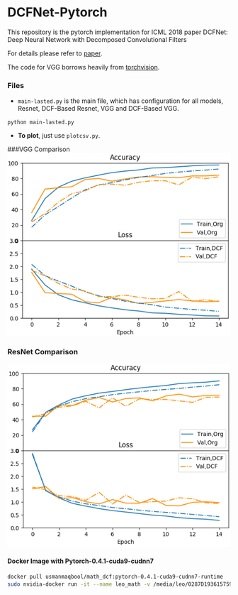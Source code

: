 DCFNet-Pytorch
============================
This repository is the pytorch implementation for ICML 2018 paper DCFNet: Deep Neural Network with Decomposed Convolutional Filters

For details please refer to [paper](https://arxiv.org/pdf/1802.04145.pdf).

The code for VGG borrows heavily from [torchvision](https://pytorch.org/docs/stable/torchvision/index.html).

### Files
* `main-lasted.py` is the main file, which has configuration for all models, Resnet, DCF-Based Resnet, VGG and DCF-Based VGG.
```
python main-lasted.py
```
* **To plot**, just use `plotcsv.py`.

###VGG Comparison
![VGG Comparison](vgg.vgg16_bn_256_0.1_0.9_0.003_0.0001join.png)

### ResNet Comparison
![ResNet Comparison](resnet.resnet18_256_0.1_0.9_0.003_0.001join.png)
#### Docker Image with Pytorch-0.4.1-cuda9-cudnn7

```sh
docker pull usmanmaqbool/math_dcf:pytorch-0.4.1-cuda9-cudnn7-runtime
sudo nvidia-docker run -it --name leo_math -v /media/leo/0287D1936157598A/docker_ws/docker_ws:/app -e DISPLAY=$DISPLAY -v /tmp/.X11-unix/:/tmp/.X11-unix/ usmanmaqbool/math_dcf:pytorch-0.4.1-cuda9-cudnn7-runtime /bin/bash
```

